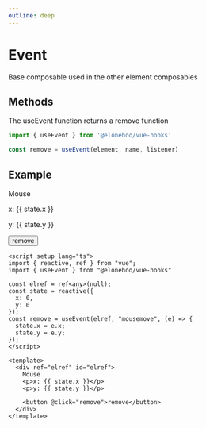 ```yaml
---
outline: deep
---
```


<script setup lang="ts">
import { reactive, ref } from "vue";
import { useEvent } from "@elonehoo/vue-hooks"

const elref = ref<any>(null);
const state = reactive({
  x: 0,
  y: 0
});
const remove = useEvent(elref, "mousemove", (e) => {
  state.x = e.x;
  state.y = e.y;
});
</script>

# Event

Base composable used in the other element composables

## Methods

The useEvent function returns a remove function

```typescript
import { useEvent } from '@elonehoo/vue-hooks'

const remove = useEvent(element, name, listener)
```

## Example

<div ref="elref">
  Mouse
  <p>x: {{ state.x }}</p>
  <p>y: {{ state.y }}</p>
  <button @click="remove">remove</button>
</div>

```vue
<script setup lang="ts">
import { reactive, ref } from "vue";
import { useEvent } from "@elonehoo/vue-hooks"

const elref = ref<any>(null);
const state = reactive({
  x: 0,
  y: 0
});
const remove = useEvent(elref, "mousemove", (e) => {
  state.x = e.x;
  state.y = e.y;
});
</script>

<template>
  <div ref="elref" id="elref">
    Mouse
    <p>x: {{ state.x }}</p>
    <p>y: {{ state.y }}</p>

    <button @click="remove">remove</button>
  </div>
</template>
```


